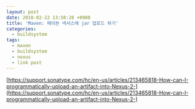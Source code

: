 ```yaml
---
layout: post
date: 2018-02-22 13:58:28 +0900
title: 'Maven: 메이븐 넥서스에 jar 업로드 하기'
categories:
  - buildsystem
tags:
  - maven
  - buildsystem
  - nexus
  - link post
---
```


[https://support.sonatype.com/hc/en-us/articles/213465818-How-can-I-programmatically-upload-an-artifact-into-Nexus-2-](https://support.sonatype.com/hc/en-us/articles/213465818-How-can-I-programmatically-upload-an-artifact-into-Nexus-2-)
